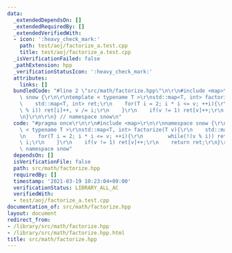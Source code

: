 ```yaml
---
data:
  _extendedDependsOn: []
  _extendedRequiredBy: []
  _extendedVerifiedWith:
  - icon: ':heavy_check_mark:'
    path: test/aoj/factorize_a.test.cpp
    title: test/aoj/factorize_a.test.cpp
  _isVerificationFailed: false
  _pathExtension: hpp
  _verificationStatusIcon: ':heavy_check_mark:'
  attributes:
    links: []
  bundledCode: "#line 2 \"src/math/factorize.hpp\"\n\r\n#include <map>\r\n\r\nnamespace\
    \ snow {\r\n\r\ntemplate < typename T >\r\nstd::map<T, int> factorize(T v){\r\n\
    \    std::map<T, int> ret;\r\n    for(T i = 2; i * i <= v; ++i){\r\n        while(!(v\
    \ % i)) ret[i]++, v /= i;\r\n    }\r\n    if(v != 1) ret[v]++;\r\n    return ret;\r\
    \n}\r\n\r\n} // namespace snow\n"
  code: "#pragma once\r\n\r\n#include <map>\r\n\r\nnamespace snow {\r\n\r\ntemplate\
    \ < typename T >\r\nstd::map<T, int> factorize(T v){\r\n    std::map<T, int> ret;\r\
    \n    for(T i = 2; i * i <= v; ++i){\r\n        while(!(v % i)) ret[i]++, v /=\
    \ i;\r\n    }\r\n    if(v != 1) ret[v]++;\r\n    return ret;\r\n}\r\n\r\n} //\
    \ namespace snow"
  dependsOn: []
  isVerificationFile: false
  path: src/math/factorize.hpp
  requiredBy: []
  timestamp: '2021-03-19 10:23:04+09:00'
  verificationStatus: LIBRARY_ALL_AC
  verifiedWith:
  - test/aoj/factorize_a.test.cpp
documentation_of: src/math/factorize.hpp
layout: document
redirect_from:
- /library/src/math/factorize.hpp
- /library/src/math/factorize.hpp.html
title: src/math/factorize.hpp
---
```

